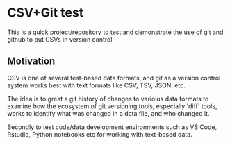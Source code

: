 # CSV+Git test

This is a quick project/repository to test and demonstrate
the use of git and github to put CSVs in version control

## Motivation

CSV is one of several test-based data formats, and git as a version control system works best with text formats like CSV, TSV, JSON, etc.  

The idea is to great a git history of changes to varioius data formats to examine how the ecosystem of git versioning tools, especially 'diff' tools, works to identify what was changed in a data file, and who changed it. 

Secondly to test code/data development environments such as VS Code, Rstudio, Python notebooks etc for working with text-based data. 
